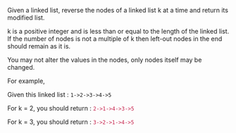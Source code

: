 Given a linked list, reverse the nodes of a linked list k at a time and return its modified list.

k is a positive integer and is less than or equal to the length of the linked list. If the number of nodes is not a multiple of k then left-out nodes in the end should remain as it is.

You may not alter the values in the nodes, only nodes itself may be changed.

For example,

Given this linked list : `1->2->3->4->5`

For k = 2, you should return : <font color=#c7254e>`2->1->4->3->5`</font>

For k = 3, you should return : <font color=#c7254e>`3->2->1->4->5`</font>
